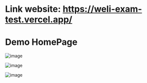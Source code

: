 # Link website: https://weli-exam-test.vercel.app/

# Demo HomePage 

![image](https://user-images.githubusercontent.com/57821796/155257086-0587aa26-c17d-4ac8-a091-beeee0a889ef.png)

![image](https://user-images.githubusercontent.com/57821796/155257150-fe0afd81-8994-4c11-98ed-a306905193f9.png)

![image](https://user-images.githubusercontent.com/57821796/155257165-7c341d7e-0ecd-4bcc-834b-8e3f8f0b244d.png)
